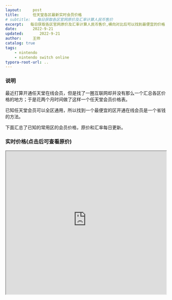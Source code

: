 ```yaml
---
layout:     post
title:      任天堂各区最新实时会员价格
# subtitle:   每日获取各区官网原价及汇率计算人民币售价 
excerpt:   每日获取各区官网原价及汇率计算人民币售价,横向对比后可以找到最便宜的价格
date:       2022-9-21
updated:       2022-9-21
author:     王帅
catalog: true
tags:
    - nintendo
    - nintendo switch online
typora-root-url: ..
---
```


### 说明

最近打算开通任天堂在线会员，但是找了一圈互联网却并没有那么一个汇总各区价格的地方；于是花两个月时间做了这样一个任天堂会员价格表。



已知任天堂会员可以全区通用，所以找到一个最便宜的区开通在线会员是一个省钱的方法。

下面汇总了已知的常用区的会员价格，原价和汇率每日更新。

### 实时价格(点击后可查看原价)

<iframe width="640" height="450" src="https://nsonlineprice.wangshuai.app/#/home" border="0" framespacing="0" allowfullscreen="true" __idm_id__="2465793" style="
    width: 100%;frameborder="no"> </iframe>

